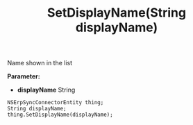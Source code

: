 ﻿---
uid: crmscript_ref_NSErpSyncConnectorEntity_SetDisplayName
title: SetDisplayName(String displayName)
intellisense: NSErpSyncConnectorEntity.SetDisplayName
keywords: NSErpSyncConnectorEntity, GetDisplayName
so.topic: reference
---

Name shown in the list

**Parameter:** 
 - **displayName** String

```crmscript
NSErpSyncConnectorEntity thing;
String displayName;
thing.SetDisplayName(displayName);
```


